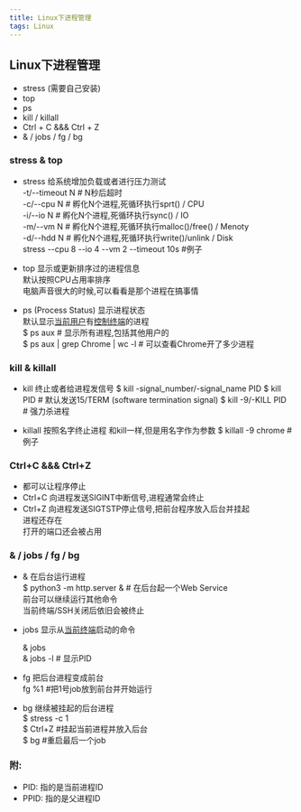 ```yaml
---
title: Linux下进程管理
tags: Linux
---
```


## Linux下进程管理

* stress (需要自己安装)  
* top  
* ps  
* kill / killall  
* Ctrl + C &&& Ctrl + Z  
* & / jobs / fg / bg  

### stress & top
  
* stress 给系统增加负载或者进行压力测试  
    -t/--timeout N   # N秒后超时  
    -c/--cpu N       # 孵化N个进程,死循环执行sprt() / CPU  
    -i/--io  N       # 孵化N个进程,死循环执行sync() / IO  
    -m/--vm  N       # 孵化N个进程,死循环执行malloc()/free() / Menoty  
    -d/--hdd N       # 孵化N个进程,死循环执行write()/unlink / Disk  
    stress --cpu 8 --io 4 --vm 2 --timeout 10s      #例子
      
* top 显示或更新排序过的进程信息  
    默认按照CPU占用率排序  
    电脑声音很大的时候,可以看看是那个进程在搞事情  
    
* ps (Process Status) 显示进程状态  
    默认显示<u>当前用户</u>有<u>控制终端</u>的进程  
    $ ps aux    # 显示所有进程,包括其他用户的  
    $ ps aux | grep Chrome | wc -l  # 可以查看Chrome开了多少进程
    
### kill & killall

* kill 终止或者给进程发信号
    $ kill -signal_number/-signal_name PID
    $ kill PID      # 默认发送15/TERM (software termination signal)
    $ kill -9/-KILL PID # 强力杀进程
    
* killall 按照名字终止进程
    和kill一样,但是用名字作为参数
    $ killall -9 chrome     # 例子

### Ctrl+C &&& Ctrl+Z

* 都可以让程序停止  
* Ctrl+C 向进程发送SIGINT中断信号,进程通常会终止  
* Ctrl+Z 向进程发送SIGTSTP停止信号,把前台程序放入后台并挂起    
    进程还存在    
    打开的端口还会被占用   

### & / jobs / fg / bg  
  
* & 在后台运行进程  
    $ python3 -m http.server & # 在后台起一个Web Service  
    前台可以继续运行其他命令  
    当前终端/SSH关闭后依旧会被终止
      
* jobs 显示从<u>当前终端</u>启动的命令
  
    & jobs  
    & jobs -l # 显示PID  
* fg 把后台进程变成前台  
    fg %1   #把1号job放到前台并开始运行  
    
* bg 继续被挂起的后台进程  
    $ stress -c 1  
    $ Ctrl+Z    #挂起当前进程并放入后台  
    $ bg    #重启最后一个job  
      
### 附:  
* PID: 指的是当前进程ID  
* PPID: 指的是父进程ID  